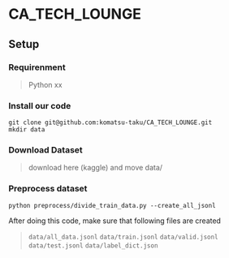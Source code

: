 # CA_TECH_LOUNGE

## Setup
### Requirenment
> Python xx

### Install our code
```
git clone git@github.com:komatsu-taku/CA_TECH_LOUNGE.git
mkdir data
```

### Download Dataset
> download here (kaggle) and move data/


### Preprocess dataset
```
python preprocess/divide_train_data.py --create_all_jsonl
```
After doing this code, make sure that following files are created
> `data/all_data.jsonl`
> `data/train.jsonl`
> `data/valid.jsonl`
> `data/test.jsonl`
> `data/label_dict.json`

